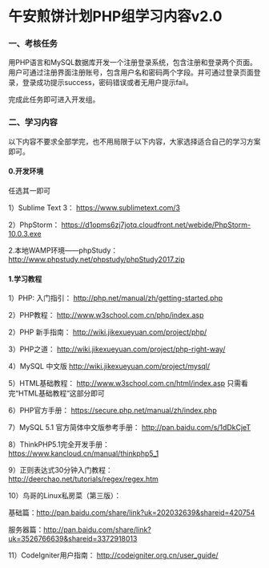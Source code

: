 # 午安煎饼计划PHP组学习内容v2.0

### 一、考核任务

用PHP语言和MySQL数据库开发一个注册登录系统，包含注册和登录两个页面。用户可通过注册界面注册账号，包含用户名和密码两个字段。并可通过登录页面登录，登录成功提示success，密码错误或者无用户提示fail。

完成此任务即可进入开发组。 



### 二、学习内容

以下内容不要求全部学完，也不用局限于以下内容，大家选择适合自己的学习方案即可。

#### 0.开发环境
任选其一即可

1）Sublime Text 3：
https://www.sublimetext.com/3


2）PhpStorm：
https://d1opms6zj7jotq.cloudfront.net/webide/PhpStorm-10.0.3.exe



2.本地WAMP环境——phpStudy：
http://www.phpstudy.net/phpstudy/phpStudy2017.zip


#### 1.学习教程



1）PHP: 入门指引：
http://php.net/manual/zh/getting-started.php

2）PHP教程：
http://www.w3school.com.cn/php/index.asp

2）PHP 新手指南：
http://wiki.jikexueyuan.com/project/php/


3）PHP之道：
http://wiki.jikexueyuan.com/project/php-right-way/

4）MySQL 中文版
http://wiki.jikexueyuan.com/project/mysql/


5）HTML基础教程：
http://www.w3school.com.cn/html/index.asp
只需看完“HTML基础教程“这部分即可


6）PHP官方手册：
https://secure.php.net/manual/zh/index.php

7）MySQL 5.1 官方简体中文版参考手册：
http://pan.baidu.com/s/1dDkCjeT


8）ThinkPHP5.1完全开发手册：
https://www.kancloud.cn/manual/thinkphp5_1


9）正则表达式30分钟入门教程：
http://deerchao.net/tutorials/regex/regex.htm

10）鸟哥的Linux私房菜（第三版）：

基础篇：http://pan.baidu.com/share/link?uk=202032639&shareid=420754

服务器篇：http://pan.baidu.com/share/link?uk=3526766639&shareid=3372918013

11）CodeIgniter用户指南：
http://codeigniter.org.cn/user_guide/

